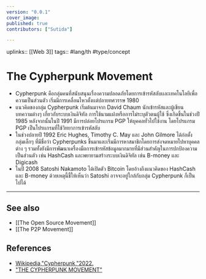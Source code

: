 ```yaml
---
version: "0.0.1"
cover_image:
published: true
contributors: ["Sutida"]

---
```

uplinks:: [[Web 3]]
tags:: #lang/th #type/concept

# The Cypherpunk Movement
- Cypherpunk คือกลุ่มคนที่สนับสนุนเรื่องความปลอดภัยโดยการเข้ารหัสลับเเละเทคโนโลยีเพื่อความเป็นส่วนตัว เริ่มมีการเคลื่อนไหวตั้งเเต่ปลายทศวรรษ 1980
- แนวคิดของกลุ่ม Cypherpunk เริ่มต้นมาจาก David Chaum นักเข้ารหัสและผู้เขียนบทความต่างๆ เกี่ยวกับระบบเงินดิจิทัล การใช้นามแฝงหรือการไม่ระบุตัวตนผู้ใช้ ซึ่งเกิดขึ้นในช่วงปี 1985 หลังจากนั้นในปี 1991 มีการปล่อยโปรแกรม PGP ให้บุคคลทั่วไปใช้งาน โดยโปรแกรม PGP เป็นโปรเเกรมที่ใช้วิทยาการเข้ารหัสลับ
- ในช่วงปลายปี 1992 Eric Hughes, Timothy C. May และ John Gilmore ได้ก่อตั้งกลุ่มเล็กๆ ที่มีชื่อว่า Cypherpunks ขึ้นมาและเริ่มมีการหาสมาชิกโดยการส่งจดหมายไปหาบุคคลต่าง ๆ รวมทั้งยังมีการพัฒนาเครื่องมือการเข้ารหัสข้อมูลมากมายที่มีส่วนสำคัญในการปกป้องความเป็นส่วนตัว เช่น HashCash และพยายามสร้างระบบเงินดิจิทัล เช่น B-money และ Digicash
- ในปี 2008 Satoshi Nakamoto ได้เปิดตัว Bitcoin โดยอ้างถึงแนวคิดของ HashCash และ B-money ด้วยเหตุนี้ชี้ให้เห็นว่า Satoshi อาจจะอยู่ใกล้กับกลุ่ม Cypherpunk ก็เป็นไปได้

---
## See also
- [[The Open Source Movement]]
- [[The P2P Movement]]
## References
- [Wikipedia,"Cypherpunk,"2022.](https://en.wikipedia.org/wiki/Cypherpunk)
- ["THE CYPHERPUNK MOVEMENT"](https://academy.horizen.io/history/the-cypherpunk-movement/)
